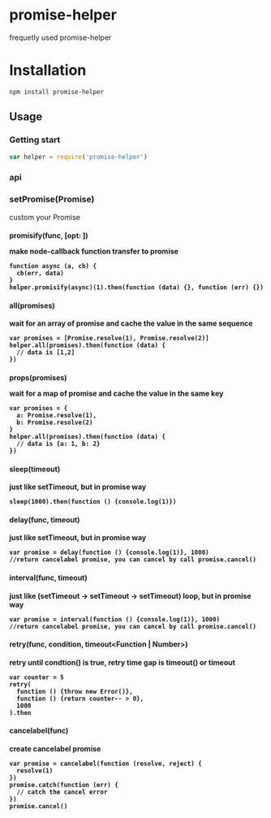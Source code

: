 # promise-helper 

frequetly used promise-helper

# Installation

`npm install promise-helper`

## Usage

### Getting start

```javascript
var helper = require('promise-helper')
```

### api

### setPromise(Promise<Function>)
custom your Promise

#### promisify(func<Function>, [opt: <Object>])
make node-callback function transfer to promise

```
function async (a, cb) {
  cb(err, data)
}
helper.promisify(async)(1).then(function (data) {}, function (err) {})
```
#### all(promises<Array>)
wait for an array of promise and cache the value in the same sequence

```
var promises = [Promise.resolve(1), Promise.resolve(2)]
helper.all(promises).then(function (data) {
  // data is [1,2]
})
```

#### props(promises<Object>)
wait for a map of promise and cache the value in the same key

```
var promises = {
  a: Promise.resolve(1), 
  b: Promise.resolve(2)
}
helper.all(promises).then(function (data) {
  // data is {a: 1, b: 2}
})
```

#### sleep(timeout<Number>)
just like setTimeout, but in promise way

```
sleep(1000).then(function () {console.log(1)})
```

#### delay(func<Function>, timeout<Number>)
just like setTimeout, but in promise way

```
var promise = delay(function () {console.log(1)}, 1000) 
//return cancelabel promise, you can cancel by call promise.cancel()
```

#### interval(func<Function>, timeout<Number>)
just like (setTimeout -> setTimeout -> setTimeout) loop, but in promise way

```
var promise = interval(function () {console.log(1)}, 1000)
//return cancelabel promise, you can cancel by call promise.cancel()
```

#### retry(func<Function>, condition<Function>, timeout<Function | Number>)
retry until condtion() is true, retry time gap is timeout() or timeout

```
var counter = 5
retry(
  function () {throw new Error()},
  function () {return counter-- > 0}, 
  1000
).then
```

#### cancelabel(func)
create cancelabel promise

```
var promise = cancelabel(function (resolve, reject) {
  resolve(1)
})
promise.catch(function (err) {
  // catch the cancel error
})
promise.cancel()
```
